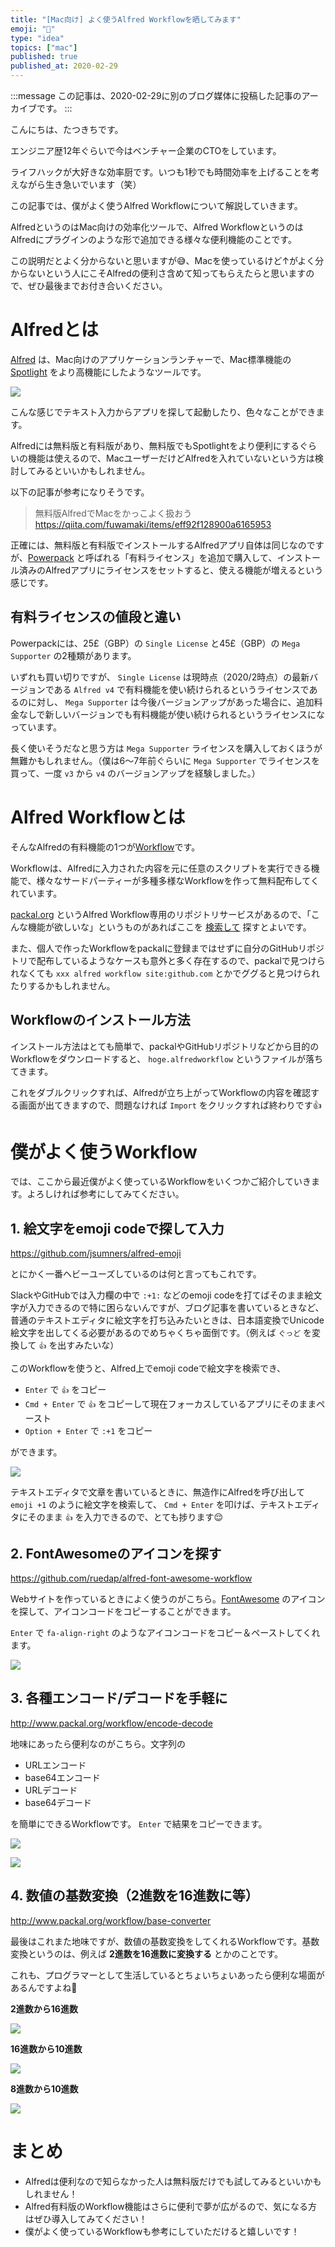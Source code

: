 ```yaml
---
title: "[Mac向け] よく使うAlfred Workflowを晒してみます"
emoji: "🍎"
type: "idea"
topics: ["mac"]
published: true
published_at: 2020-02-29
---
```


:::message
この記事は、2020-02-29に別のブログ媒体に投稿した記事のアーカイブです。
:::

こんにちは、たつきちです。

エンジニア歴12年ぐらいで今はベンチャー企業のCTOをしています。

ライフハックが大好きな効率厨です。いつも1秒でも時間効率を上げることを考えながら生き急いでいます（笑）

この記事では、僕がよく使うAlfred Workflowについて解説していきます。

AlfredというのはMac向けの効率化ツールで、Alfred WorkflowというのはAlfredにプラグインのような形で追加できる様々な便利機能のことです。

この説明だとよく分からないと思いますが😅、Macを使っているけど↑がよく分からないという人にこそAlfredの便利さ含めて知ってもらえたらと思いますので、ぜひ最後までお付き合いください。

# Alfredとは

[Alfred](https://www.alfredapp.com/) は、Mac向けのアプリケーションランチャーで、Mac標準機能の [Spotlight](https://support.apple.com/ja-jp/HT204014) をより高機能にしたようなツールです。

![](https://tva1.sinaimg.cn/large/00831rSTgy1gcbrusoxykj30w608egwr.jpg)

こんな感じでテキスト入力からアプリを探して起動したり、色々なことができます。

Alfredには無料版と有料版があり、無料版でもSpotlightをより便利にするぐらいの機能は使えるので、MacユーザーだけどAlfredを入れていないという方は検討してみるといいかもしれません。

以下の記事が参考になりそうです。

> 無料版AlfredでMacをかっこよく扱おう
> <https://qiita.com/fuwamaki/items/eff92f128900a6165953>

正確には、無料版と有料版でインストールするAlfredアプリ自体は同じなのですが、[Powerpack](https://www.alfredapp.com/shop/) と呼ばれる「有料ライセンス」を追加で購入して、インストール済みのAlfredアプリにライセンスをセットすると、使える機能が増えるという感じです。

## 有料ライセンスの値段と違い

Powerpackには、25£（GBP）の `Single License` と45£（GBP）の `Mega Supporter` の2種類があります。

いずれも買い切りですが、 `Single License` は現時点（2020/2時点）の最新バージョンである `Alfred v4` で有料機能を使い続けられるというライセンスであるのに対し、 `Mega Supporter` は今後バージョンアップがあった場合に、追加料金なしで新しいバージョンでも有料機能が使い続けられるというライセンスになっています。

長く使いそうだなと思う方は `Mega Supporter` ライセンスを購入しておくほうが無難かもしれません。（僕は6〜7年前ぐらいに `Mega Supporter` でライセンスを買って、一度 `v3` から `v4` のバージョンアップを経験しました。）

# Alfred Workflowとは

そんなAlfredの有料機能の1つが[Workflow](https://www.alfredapp.com/workflows/)です。

Workflowは、Alfredに入力された内容を元に任意のスクリプトを実行できる機能で、様々なサードパーティーが多種多様なWorkflowを作って無料配布してくれています。

[packal.org](http://www.packal.org/) というAlfred Workflow専用のリポジトリサービスがあるので、「こんな機能が欲しいな」というものがあればここを [検索して](http://www.packal.org/workflow-search) 探すとよいです。

また、個人で作ったWorkflowをpackalに登録まではせずに自分のGitHubリポジトリで配布しているようなケースも意外と多く存在するので、packalで見つけられなくても `xxx alfred workflow site:github.com` とかでググると見つけられたりするかもしれません。

## Workflowのインストール方法

インストール方法はとても簡単で、packalやGitHubリポジトリなどから目的のWorkflowをダウンロードすると、 `hoge.alfredworkflow` というファイルが落ちてきます。

これをダブルクリックすれば、Alfredが立ち上がってWorkflowの内容を確認する画面が出てきますので、問題なければ `Import` をクリックすれば終わりです👍

# 僕がよく使うWorkflow

では、ここから最近僕がよく使っているWorkflowをいくつかご紹介していきます。よろしければ参考にしてみてください。

## 1. 絵文字をemoji codeで探して入力

<https://github.com/jsumners/alfred-emoji>

とにかく一番ヘビーユーズしているのは何と言ってもこれです。

SlackやGitHubでは入力欄の中で `:+1:` などのemoji codeを打てばそのまま絵文字が入力できるので特に困らないんですが、ブログ記事を書いているときなど、普通のテキストエディタに絵文字を打ち込みたいときは、日本語変換でUnicode絵文字を出してくる必要があるのでめちゃくちゃ面倒です。（例えば `ぐっど` を変換して `👍` を出すみたいな）

このWorkflowを使うと、Alfred上でemoji codeで絵文字を検索でき、

* `Enter` で `👍` をコピー
* `Cmd + Enter` で `👍` をコピーして現在フォーカスしているアプリにそのままペースト
* `Option + Enter` で `:+1` をコピー

ができます。

![](https://tva1.sinaimg.cn/large/00831rSTgy1gcbseo5awdj30vy0skhdt.jpg)

テキストエディタで文章を書いているときに、無造作にAlfredを呼び出して `emoji +1` のように絵文字を検索して、 `Cmd + Enter` を叩けば、テキストエディタにそのまま `👍` を入力できるので、とても捗ります😌

## 2. FontAwesomeのアイコンを探す

<https://github.com/ruedap/alfred-font-awesome-workflow>

Webサイトを作っているときによく使うのがこちら。[FontAwesome](https://fontawesome.com/) のアイコンを探して、アイコンコードをコピーすることができます。

`Enter` で `fa-align-right` のようなアイコンコードをコピー＆ペーストしてくれます。

![](https://tva1.sinaimg.cn/large/00831rSTgy1gcbskbz9osj30vy0sge81.jpg)

## 3. 各種エンコード/デコードを手軽に

<http://www.packal.org/workflow/encode-decode>

地味にあったら便利なのがこちら。文字列の

* URLエンコード
* base64エンコード
* URLデコード
* base64デコード

を簡単にできるWorkflowです。 `Enter` で結果をコピーできます。

![](https://tva1.sinaimg.cn/large/00831rSTgy1gcbsol5u91j30vw0ai4cl.jpg)

![](https://tva1.sinaimg.cn/large/00831rSTgy1gcbspd3gkzj30w2082gw7.jpg)

## 4. 数値の基数変換（2進数を16進数に等）

<http://www.packal.org/workflow/base-converter>

最後はこれまた地味ですが、数値の基数変換をしてくれるWorkflowです。基数変換というのは、例えば **2進数を16進数に変換する** とかのことです。

これも、プログラマーとして生活しているとちょいちょいあったら便利な場面があるんですよね🙂

**2進数から16進数**

![](https://tva1.sinaimg.cn/large/00831rSTgy1gcbsrmvy6dj30vw08048f.jpg)

**16進数から10進数**

![](https://tva1.sinaimg.cn/large/00831rSTgy1gcbssulwr7j30vy082woa.jpg)

**8進数から10進数**

![](https://tva1.sinaimg.cn/large/00831rSTgy1gcbstdahiej30w6088tj1.jpg)

# まとめ

* Alfredは便利なので知らなかった人は無料版だけでも試してみるといいかもしれません！
* Alfred有料版のWorkflow機能はさらに便利で夢が広がるので、気になる方はぜひ導入してみてください！
* 僕がよく使っているWorkflowも参考にしていただけると嬉しいです！
